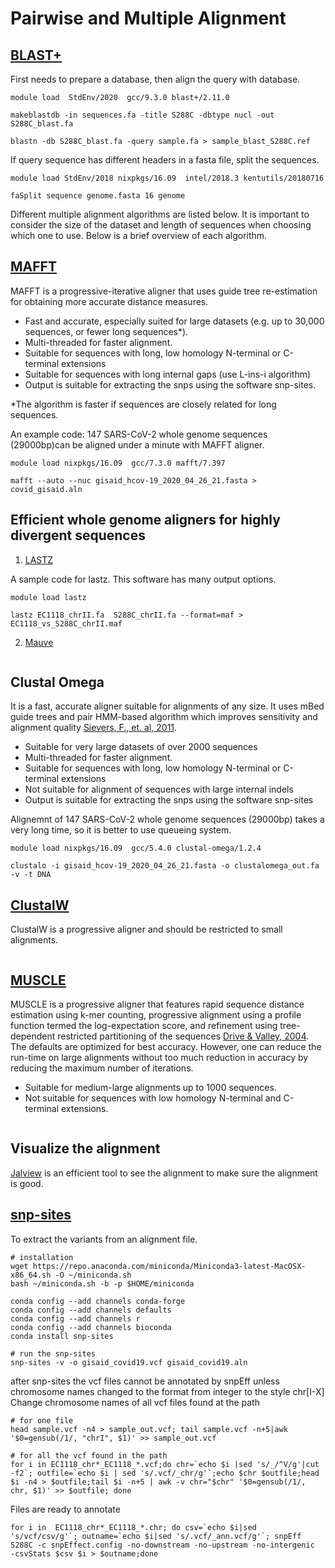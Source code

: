 # Pairwise and Multiple Alignment 

## [BLAST+](https://www.ncbi.nlm.nih.gov/books/NBK279690/)

First needs to prepare a database, then align the query with database. 

```
module load  StdEnv/2020  gcc/9.3.0 blast+/2.11.0

makeblastdb -in sequences.fa -title S288C -dbtype nucl -out S288C_blast.fa

blastn -db S288C_blast.fa -query sample.fa > sample_blast_S288C.ref

```

If query sequence has different headers in a fasta file, split the sequences. 

```
module load StdEnv/2018 nixpkgs/16.09  intel/2018.3 kentutils/20180716

faSplit sequence genome.fasta 16 genome

```

Different multiple alignment algorithms are listed below. It is important to consider the size of the dataset and length of sequences when choosing which one to use.  Below is a brief overview of each algorithm. 

## [MAFFT](https://mafft.cbrc.jp/alignment/software/manual/manual.html) 

MAFFT is a progressive-iterative aligner that uses guide tree re-estimation for obtaining more accurate distance measures.  

+ Fast and accurate, especially suited for large datasets (e.g. up to 30,000 sequences, or fewer long sequences*).
+ Multi-threaded for faster alignment. 
+ Suitable for sequences with long, low homology N-terminal or C-terminal extensions
+ Suitable for sequences with long internal gaps (use L-ins-i algorithm)
+ Output is suitable for extracting the snps using the software snp-sites.

\*The algorithm is faster if sequences are closely related for long sequences.  

An example code:
147 SARS-CoV-2 whole genome sequences (29000bp)can be aligned under a minute with MAFFT aligner.  

```
module load nixpkgs/16.09  gcc/7.3.0 mafft/7.397

mafft --auto --nuc gisaid_hcov-19_2020_04_26_21.fasta > covid_gisaid.aln
```

## Efficient whole genome aligners for highly divergent sequences
1. [LASTZ](http://www.bx.psu.edu/~rsharris/lastz/README.lastz-1.04.03.html#fmt_axt) 

A sample code for lastz. This software has many output options.     

```
module load lastz

lastz EC1118_chrII.fa  S288C_chrII.fa --format=maf > EC1118_vs_S288C_chrII.maf
 ```

2. [Mauve](http://darlinglab.org/mauve/mauve.html) 

```

```

## Clustal Omega 
It is a fast, accurate aligner suitable for alignments of any size. It uses mBed guide trees and pair HMM-based algorithm which improves sensitivity and alignment quality [Sievers, F., et. al, 2011](https://www.scienceopen.com/document_file/75d83110-c338-403b-97fe-813d5e6b41f6/PubMedCentral/75d83110-c338-403b-97fe-813d5e6b41f6.pdf). 

+ Suitable for very large datasets of over 2000 sequences
+ Multi-threaded for faster alignment.
+ Suitable for sequences with long, low homology N-terminal or C-terminal extensions
+ Not suitable for alignment of sequences with large internal indels
+ Output is suitable for extracting the snps using the software snp-sites

Alignemnt of 147 SARS-CoV-2 whole genome sequences (29000bp) takes a very long time, so it is better to use queueing system.  

```
module load nixpkgs/16.09  gcc/5.4.0 clustal-omega/1.2.4

clustalo -i gisaid_hcov-19_2020_04_26_21.fasta -o clustalomega_out.fa -v -t DNA

```

## [ClustalW](http://manpages.ubuntu.com/manpages/bionic/man1/clustalw.1.html)
ClustalW is a progressive aligner and should be restricted to small alignments.

```
```

## [MUSCLE](http://www.drive5.com/muscle/manual/index.html) 
MUSCLE is a progressive aligner that features rapid sequence distance estimation using k-mer counting, progressive alignment using a profile function termed the log-expectation score, and refinement using tree-dependent restricted partitioning of the sequences [Drive & Valley, 2004](http://nar.oxfordjournals.org/content/32/5/1792.full.pdf+html). The defaults are optimized for best accuracy.  However, one can reduce the run-time on large alignments without too much reduction in accuracy by reducing the maximum number of iterations.  

+ Suitable for medium-large alignments up to 1000 sequences. 
+ Not suitable for sequences with low homology N-terminal and C-terminal extensions. 

```
```
## Visualize the alignment
[Jalview](http://www.jalview.org/getdown/release/) is an efficient tool to see the alignment to make sure the alignment is good.   

## [snp-sites](https://github.com/sanger-pathogens/snp-sites) 
To extract the variants from an alignment file.

```
# installation
wget https://repo.anaconda.com/miniconda/Miniconda3-latest-MacOSX-x86_64.sh -O ~/miniconda.sh
bash ~/miniconda.sh -b -p $HOME/miniconda

conda config --add channels conda-forge
conda config --add channels defaults
conda config --add channels r
conda config --add channels bioconda
conda install snp-sites

# run the snp-sites
snp-sites -v -o gisaid_covid19.vcf gisaid_covid19.aln

```
after snp-sites the vcf files cannot be annotated by snpEff unless chromosome names changed to the format from integer to the style chr[I-X]
Change chromosome names of all vcf files found at the path

```
# for one file 
head sample.vcf -n4 > sample_out.vcf; tail sample.vcf -n+5|awk '$0=gensub(/1/, "chrI", $1)' >> sample_out.vcf

# for all the vcf found in the path 
for i in EC1118_chr*_EC1118_*.vcf;do chr=`echo $i |sed 's/_/^V/g'|cut -f2`; outfile=`echo $i | sed 's/.vcf/_chr/g'`;echo $chr $outfile;head $i -n4 > $outfile;tail $i -n+5 | awk -v chr="$chr" '$0=gensub(/1/, chr, $1)' >> $outfile; done
```

Files are ready to annotate 

```
for i in  EC1118_chr*_EC1118_*.chr; do csv=`echo $i|sed 's/vcf/csv/g'`; outname=`echo $i|sed 's/.vcf/_ann.vcf/g'`; snpEff S288C -c snpEffect.config -no-downstream -no-upstream -no-intergenic  -csvStats $csv $i > $outname;done

```









